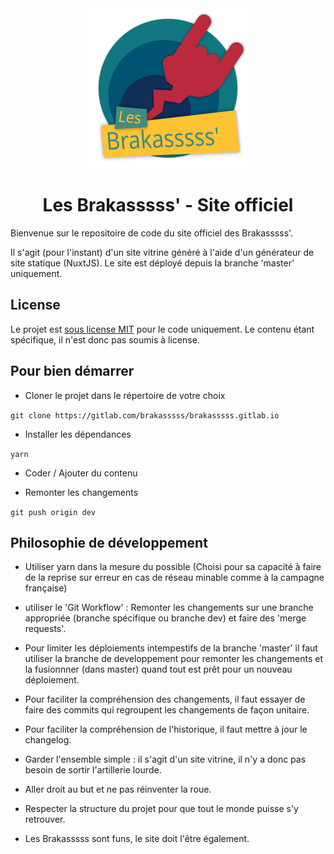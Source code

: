 <div align="center">
    <img src="/static/svg/logo.svg"  alt="Logo - Les Brakasssss'" width="256px" height="256px">
    <h1 align = "center">Les Brakasssss' - Site officiel</h1>
</div>

Bienvenue sur le repositoire de code du site officiel des Brakasssss'.

Il s'agit (pour l'instant) d'un site vitrine généré à l'aide d'un générateur de site statique (NuxtJS).
Le site est déployé depuis la branche 'master' uniquement.

## License

Le projet est [sous license MIT](/LICENSE.md) pour le code uniquement. Le contenu étant spécifique, il n'est donc pas soumis à license.

## Pour bien démarrer

- Cloner le projet dans le répertoire de votre choix

`git clone https://gitlab.com/brakasssss/brakasssss.gitlab.io`

- Installer les dépendances

`yarn`

- Coder / Ajouter du contenu

- Remonter les changements

`git push origin dev`

## Philosophie de développement

- Utiliser yarn dans la mesure du possible (Choisi pour sa capacité à faire de la reprise sur erreur en cas de réseau minable comme à la campagne française)

- utiliser le 'Git Workflow' : Remonter les changements sur une branche appropriée (branche spécifique ou branche dev) et faire des 'merge requests'.

- Pour limiter les déploiements intempestifs de la branche 'master' il faut utiliser la branche de developpement pour remonter les changements et la fusionnner (dans master) quand tout est prêt pour un nouveau déploiement.

- Pour faciliter la compréhension des changements, il faut essayer de faire des commits qui regroupent les changements de façon unitaire.

- Pour faciliter la compréhension de l'historique, il faut mettre à jour le changelog.

- Garder l'ensemble simple : il s'agit d'un site vitrine, il n'y a donc pas besoin de sortir l'artillerie lourde.

- Aller droit au but et ne pas réinventer la roue.

- Respecter la structure du projet pour que tout le monde puisse s'y retrouver.

- Les Brakasssss sont funs, le site doit l'être également.
